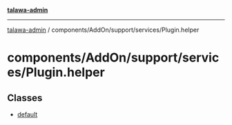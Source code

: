 [**talawa-admin**](../../../../../README.md)

***

[talawa-admin](../../../../../modules.md) / components/AddOn/support/services/Plugin.helper

# components/AddOn/support/services/Plugin.helper

## Classes

- [default](classes/default.md)
